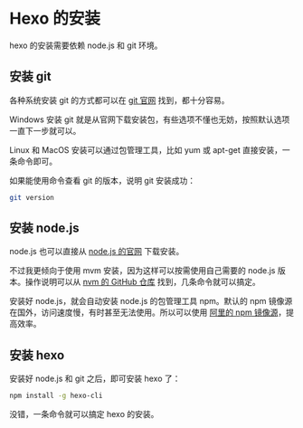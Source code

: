 # Hexo 的安装

hexo 的安装需要依赖 node.js 和 git 环境。

## 安装 git

各种系统安装 git 的方式都可以在 [git 官网](https://git-scm.com/downloads) 找到，都十分容易。

Windows 安装 git 就是从官网下载安装包，有些选项不懂也无妨，按照默认选项一直下一步就可以。

Linux 和 MacOS 安装可以通过包管理工具，比如 yum 或 apt-get 直接安装，一条命令即可。

如果能使用命令查看 git 的版本，说明 git 安装成功：

```bash
git version
```

## 安装 node.js

node.js 也可以直接从 [node.js 的官网](https://nodejs.org/en/download/) 下载安装。

不过我更倾向于使用 mvm 安装，因为这样可以按需使用自己需要的 node.js 版本。操作说明可以从 [nvm 的 GitHub 仓库](https://github.com/nvm-sh/nvm) 找到，几条命令就可以搞定。

安装好 node.js，就会自动安装 node.js 的包管理工具 npm。默认的 npm 镜像源在国外，访问速度慢，有时甚至无法使用。所以可以使用 [阿里的 npm 镜像源](https://developer.aliyun.com/mirror/NPM)，提高效率。

## 安装 hexo

安装好 node.js 和 git 之后，即可安装 hexo 了：

```bash
npm install -g hexo-cli
```

没错，一条命令就可以搞定 hexo 的安装。